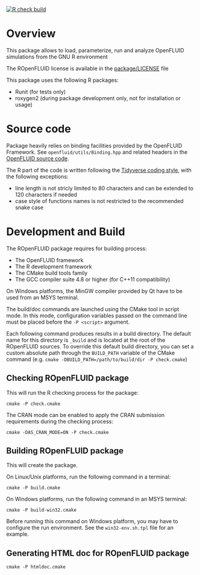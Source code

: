 [![R check build](https://github.com/OpenFLUID/ropenfluid/actions/workflows/CI.yaml/badge.svg)](https://github.com/OpenFLUID/ropenfluid/actions/workflows/CI.yaml)


# Overview

This package allows to load, parameterize, run and analyze OpenFLUID simulations 
from the GNU R environment 

The ROpenFLUID license is available in the [package/LICENSE](package/LICENSE) file

This package uses the following R packages:
- Runit (for tests only)
- roxygen2 (during package development only, not for installation or usage) 


# Source code

Package heavily relies on binding facilities provided by the OpenFLUID Framework. 
See `openfluid/utils/Binding.hpp` and related headers in the [OpenFLUID source code](https://github.com/OpenFLUID/openfluid).


The R part of the code is written following the [Tidyverse coding style](https://style.tidyverse.org/), with the following exceptions:

* line length is not stricly limited to 80 characters and can be extended to 120 characters if needed
* case style of functions names is not restricted to the recommended snake case 



# Development and Build

The ROpenFLUID package requires for building process:
- The OpenFLUID framework
- The R development framework
- The CMake build tools family
- The GCC compiler suite 4.8 or higher (for C++11 compatibility) 

On Windows platforms, the MinGW compiler provided by Qt have to be used from an MSYS terminal.


The build/doc commands are launched using the CMake tool in script mode. In this mode, 
configuration variables passed on the command line must be placed before the `-P <script>` argument.


Each following command produces results in a build directory. 
The default name for this directory is `_build` and is located at the root of the ROpenFLUID sources.
To override this default build directory, you can set a custom absolute path through the `BUILD_PATH` variable of the CMake command (e.g. `cmake -DBUILD_PATH=/path/to/build/dir -P check.cmake`)


## Checking ROpenFLUID package

This will run the R checking process for the package:
```
cmake -P check.cmake
```

The CRAN mode can be enabled to apply the CRAN submission requirements during the checking process:
```
cmake -DAS_CRAN_MODE=ON -P check.cmake
```


## Building ROpenFLUID package

This will create the package. 

On Linux/Unix platforms, run the following command in a terminal:
```
cmake -P build.cmake
```

On Windows platforms, run the following command in an MSYS terminal:
```
cmake -P build-win32.cmake
```
Before running this command on Windows platform, you may have to configure the run environment.
See the `win32-env.sh.tpl` file for an example.


## Generating HTML doc for ROpenFLUID package

```
cmake -P htmldoc.cmake
```

